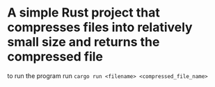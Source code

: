 # A simple Rust project that compresses files into relatively small size and returns the compressed file
to run the program
run `cargo run <filename> <compressed_file_name>`
